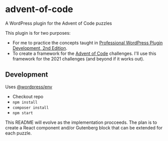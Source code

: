 # advent-of-code
A WordPress plugin for the Advent of Code puzzles

This plugin is for two purposes:
- For me to practice the concepts taught in [Professional WordPress Plugin Development, 2nd Edition](https://www.wiley.com/en-us/Professional+WordPress+Plugin+Development%2C+2nd+Edition-p-9781119666936).
- To create a framework for the [Advent of Code](https://adventofcode.com/) challenges. I'll use this framework for the 2021 challenges (and beyond if it works out).

## Development

Uses [@wordpress/env](https://developer.wordpress.org/block-editor/reference-guides/packages/packages-env/)

* Checkout repo
* `npm install`
* `composer install`
* `npm start`

This README will evolve as the implementation procceeds. The plan is to create a React component and/or Gutenberg block that can be extended for each puzzle.